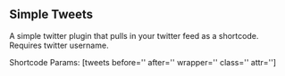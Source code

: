 Simple Tweets
---

A simple twitter plugin that pulls in your twitter feed as a shortcode. Requires twitter username.

Shortcode Params: [tweets before='' after='' wrapper='' class='' attr='']